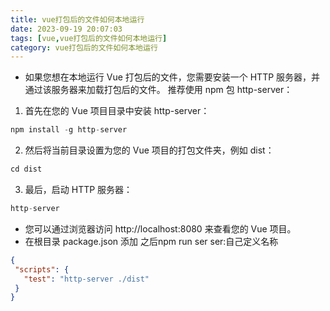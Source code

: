 ```yaml
---
title: vue打包后的文件如何本地运行
date: 2023-09-19 20:07:03
tags: [vue,vue打包后的文件如何本地运行]
category: vue打包后的文件如何本地运行
---
```


- 如果您想在本地运行 Vue 打包后的文件，您需要安装一个 HTTP 服务器，并通过该服务器来加载打包后的文件。
  推荐使用 npm 包 http-server：

 1.  首先在您的 Vue 项目目录中安装 http-server：
```js
npm install -g http-server
```
 2. 然后将当前目录设置为您的 Vue 项目的打包文件夹，例如 dist：
```js
cd dist
```
 3. 最后，启动 HTTP 服务器：
```js
http-server
```

- 您可以通过浏览器访问 http://localhost:8080 来查看您的 Vue 项目。
- 在根目录 package.json 添加  之后npm run ser     ser:自己定义名称
```json
{
 "scripts": {
   "test": "http-server ./dist"
 }
}
```
